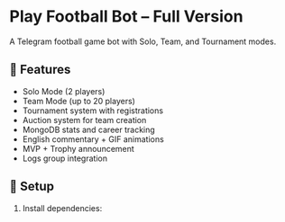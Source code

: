 # Play Football Bot – Full Version

A Telegram football game bot with Solo, Team, and Tournament modes.

## 🚀 Features
- Solo Mode (2 players)
- Team Mode (up to 20 players)
- Tournament system with registrations
- Auction system for team creation
- MongoDB stats and career tracking
- English commentary + GIF animations
- MVP + Trophy announcement
- Logs group integration

## 🔧 Setup
1. Install dependencies:
